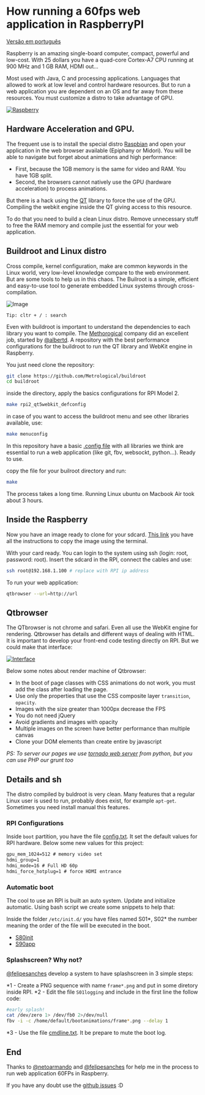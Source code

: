 # How running a 60fps web application in RaspberryPI

[Versão em português]()

Raspberry is an amazing single-board computer, compact, powerful and low-cost. With 25 dollars you have a quad-core Cortex-A7 CPU running at 900 MHz and 1 GB RAM, HDMI out...

Most used with Java, C and processing applications. Languages that allowed to work at low level and control hardware resources. But to run a web application you are dependent on an OS and far away from these resources. You must customize a distro to take advantage of GPU.

[![Raspberry](https://dl.dropboxusercontent.com/u/8015936/D3/raspa.jpg)](https://dl.dropboxusercontent.com/u/8015936/D3/rasp.mp4)

## Hardware Acceleration and GPU.

The frequent use is to install the special distro [Raspbian](https://www.raspbian.org/) and open your application in the web browser available (Epiphany or Midori). You will be able to navigate but forget about animations and high performance:
- First, because the 1GB memory is the same for video and RAM. You have 1GB split.
- Second, the browsers cannot natively use the GPU (hardware acceleration) to process animations.

But there is a hack using the [QT](https://en.wikipedia.org/wiki/Qt_(software)) library to force the use of the GPU. Compiling the webkit engine inside the QT giving access to this resource.

To do that you need to build a clean Linux distro. Remove unnecessary stuff to free the RAM memory and compile just the essential for your web application.

## Buildroot and Linux distro

Cross compile, kernel configuration, make are common keywords in the Linux world, very low-level knowledge compare to the web environment. But are some tools to help us in this chaos. The Builroot is a simple, efficient and easy-to-use tool to generate embedded Linux systems through cross-compilation.

![Image](http://cellux.github.io/articles/diy-linux-with-buildroot-part-1/buildroot.png)

```
Tip: cltr + / : search
```

Even with buildroot is important to understand the dependencies to each library you want to compile.
The [Methorogical](https://github.com/Metrological/buildroot)  company did an excellent job, started by [@albertd](https://github.com/albertd). A repository with the best performance configurations for the buildroot to run the QT library and WebKit engine in Raspberry.

You just need clone the repository:

```sh
git clone https://github.com/Metrological/buildroot
cd buildroot
```

inside the directory, apply the basics configurations for RPI Model 2.

```sh
make rpi2_qt5webkit_defconfig
```

in case of you want to access the buildroot menu and see other libraries available, use:

```sh
make menuconfig
```

In this repository have a basic [.config file](https://github.com/zehfernandes/rpi-webapplication/blob/master/snippets/.config) with all libraries we think are essential to run a web application  (like git, fbv, websockt, python...). Ready to use.

copy the file for your builroot directory and run:

```sh
make
```

The process takes a long time. Running Linux ubuntu on Macbook Air took about 3 hours.

## Inside the Raspberry

Now you have an image ready to clone for your sdcard. [This link](https://github.com/Metrological/buildroot#deploying-on-a-raspberry-pi-2) you have all the instructions to copy the image using the terminal.

With your card ready. You can login to the system using ssh (login: root, password: root). Insert the sdcard in the RPI, connect the cables and use:

```sh
ssh root@192.168.1.100 # replace with RPI ip address
```

To run your web application:

```sh
qtbrowser --url=http://url
```

## Qtbrowser

The QTbrowser is not chrome and safari. Even all use the WebKit engine for rendering. Qtbrowser has details and different ways of dealing with HTML. It is important to develop your front-end code testing directly on RPI. But we could make that interface:

[![Interface](https://dl.dropboxusercontent.com/u/8015936/D3/interface.png)](https://dl.dropboxusercontent.com/u/8015936/D3/rpi-interface.mp4)

Below some notes about render machine of Qtbrowser:

- In the boot of page classes with CSS animations do not work, you must add the class after loading the page.
- Use only the properties that use the CSS composite layer
`transition`,` opacity`.
- Images with the size greater than 1000px decrease the FPS
- You do not need jQuery
- Avoid gradients and images with opacity
- Multiple images on the screen have better performance than multiple canvas
- Clone your DOM elements than create entire by javascript

_PS: To server our pages we use [tornado web server](http://www.tornadoweb.org/en/stable/) from python, but you can use PHP our grunt too_

## Details and sh

The distro compiled by buldroot is very clean. Many features that a regular Linux user is used to run, probably does exist, for example `apt-get`. Sometimes you need install manual this features.

### RPI Configurations

Inside `boot` partition, you have the file [config.txt](https://github.com/zehfernandes/rpi-webapplication/blob/master/snippets/config.txt). It set the default values for RPI hardware. Below some new values for this project:

```txt
gpu_mem_1024=512 # memory video set
hdmi_group=1
hdmi_mode=16 # Full HD 60p
hdmi_force_hotplug=1 # force HDMI entrance
```

### Automatic boot

The cool to use an RPI is built an auto system. Update and initialize automatic. Using bash script we create some snippets to help that:


Inside the folder `/etc/init.d/` you have files named S01*, S02* the number meaning the order of the file will be executed in the boot.

- [S80init](https://github.com/zehfernandes/rpi-webapplication/blob/master/snippets/S80init)
- [S90app](https://github.com/zehfernandes/rpi-webapplication/blob/master/snippets/S90apps)


### Splashscreen? Why not?

[@felipesanches](https://github.com/felipesanches) develop a system to have splashscreen in 3 simple steps:

*1 - Create a PNG sequence with name `frame*.png` and put in some diretory inside RPI.
*2 - Edit the file `S01logging` and include in the first line the follow code:
```sh
#early splash!
cat /dev/zero 1> /dev/fb0 2>/dev/null
fbv -i -c /home/default/bootanimations/frame*.png --delay 1
```
*3 - Use the file [cmdline.txt](https://github.com/zehfernandes/rpi-webapplication/blob/master/snippets/cmdline.txt). It be prepare to mute the boot log.

## End

Thanks to [@netoarmando](https://github.com/netoarmando) and [@felipesanches](https://github.com/felipesanches) for help me in the process to run web application 60FPs in Raspberry.

If you have any doubt use the [github issues](https://github.com/zehfernandes/rpi-webapplication/issues) :D
